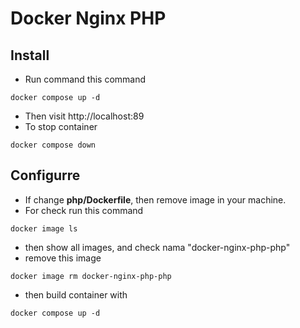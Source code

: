 # Docker Nginx PHP


## Install
- Run command this command
```
docker compose up -d
```
- Then visit http://localhost:89
- To stop container
```
docker compose down
```

## Configurre
- If change **php/Dockerfile**, then remove image in your machine.
- For check run this command
```
docker image ls
```
- then show all images, and check nama "docker-nginx-php-php"
- remove this image 
```
docker image rm docker-nginx-php-php
```
- then build container with 
```
docker compose up -d
```
